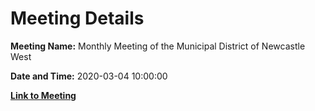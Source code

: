 # Meeting Details

**Meeting Name:** Monthly Meeting of the Municipal District of Newcastle West

**Date and Time:** 2020-03-04 10:00:00

**[Link to Meeting](https://www.limerick.ie/council/whats-on/monthly-meeting-municipal-district-newcastle-west-48)**
